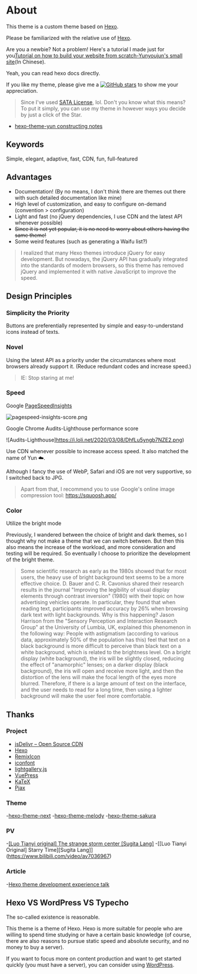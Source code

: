 # About

This theme is a custom theme based on [Hexo](https://hexo.io).

Please be familiarized with the relative use of [Hexo](https://hexo.io/en-us/docs/).

Are you a newbie? Not a problem! Here's a tutorial I made just for you[Tutorial on how to build your website from scratch-Yunyoujun's small site](https://www.yunyoujun.cn/share/how-to-build-your-site/)(In Chinese).

Yeah, you can read hexo docs directly.

If you like my theme, please give me a [![GitHub stars](https://img.shields.io/github/stars/YunYouJun/hexo-theme-yun?style=social)](https://github.com/YunYouJun/hexo-theme-yun) to show me your appreciation.

> Since I've used [SATA License](https://github.com/zTrix/sata-license), lol.
> Don't you know what this means? To put it simply, you can use my theme in however ways you decide by just a click of the Star.

- [hexo-theme-yun constructing notes](https://www.yunyoujun.cn/note/make-hexo-theme-yun/)

## Keywords

Simple, elegant, adaptive, fast, CDN, fun, full-featured

## Advantages

- Documentation! (By no means, I don't think there are themes out there with such detailed documentation like mine)
- High level of customization, and easy to configure on-demand (convention > configuration)
- Light and fast (no jQuery dependencies, I use CDN and the latest API whenever possible)
- ~~Since it is not yet popular, it is no need to worry about others having the same theme!~~
- Some weird features (such as generating a Waifu list?)

> I realized that many Hexo themes introduce jQuery for easy development.
> But nowadays, the jQuery API has gradually integrated into the standards of modern browsers, so this theme has removed jQuery and implemented it with native JavaScript to improve the speed.

## Design Principles

### Simplicity the Priority

Buttons are preferentially represented by simple and easy-to-understand icons instead of texts.

### Novel

Using the latest API as a priority under the circumstances where most browsers already support it. (Reduce redundant codes and increase speed.)

> IE: Stop staring at me!

### Speed

Google [PageSpeed ​​Insights](https://developers.google.com/speed/pagespeed/insights/)

![pagespeed-insights-score.png](https://i.loli.net/2020/03/12/cUIuDPJfo379ZOk.png)

Google Chrome Audits-Lighthouse performance score

![Audits-Lighthouse]https://i.loli.net/2020/03/08/DhfLu5yngb7NZE2.png)

Use CDN whenever possible to increase access speed. It also matched the name of Yun ☁️.

Although I fancy the use of WebP, Safari and iOS are not very supportive, so I switched back to JPG.

> Apart from that, I recommend you to use Google's online image compression tool: <https://squoosh.app/>

### Color

Utilize the bright mode

Previously, I wandered between the choice of bright and dark themes, so I thought why not make a theme that we can switch between. But then this also means the increase of the workload, and more consideration and testing will be required. So eventually I choose to prioritize the development of the bright theme.

> Some scientific research as early as the 1980s showed that for most users, the heavy use of bright background text seems to be a more effective choice.
> D. Bauer and C. R. Cavonius shared their research results in the journal "Improving the legibility of visual display elements through contrast inversion" (1980) with their topic on how advertising vehicles operate. In particular, they found that when reading text, participants improved accuracy by 26% when browsing dark text with light backgrounds.
> Why is this happening? Jason Harrison from the "Sensory Perception and Interaction Research Group" at the University of Lumbia, UK, explained this phenomenon in the following way:
> People with astigmatism (according to various data, approximately 50% of the population has this) feel that text on a black background is more difficult to perceive than black text on a white background, which is related to the brightness level. On a bright display (white background), the iris will be slightly closed, reducing the effect of "anamorphic" lenses; on a darker display (black background), the iris will open and receive more light, and then the distortion of the lens will make the focal length of the eyes more blurred.
> Therefore, if there is a large amount of text on the interface, and the user needs to read for a long time, then using a lighter background will make the user feel more comfortable.

## Thanks

### Project

- [jsDelivr – Open Source CDN](https://www.jsdelivr.com/)
- [Hexo](https://github.com/hexojs/hexo)
- [RemixIcon](https://github.com/Remix-Design/remixicon)
- [iconfont](https://www.iconfont.cn/)
- [lightgallery.js](https://github.com/sachinchoolur/lightgallery.js/)
- [VuePress](https://github.com/vuejs/vuepress)
- [KaTeX](https://github.com/KaTeX/KaTeX)
- [Pjax](https://github.com/MoOx/pjax)

### Theme

-[hexo-theme-next](https://github.com/theme-next/hexo-theme-next)
-[hexo-theme-melody](https://github.com/Molunerfinn/hexo-theme-melody)
-[hexo-theme-sakura](https://github.com/honjun/hexo-theme-sakura)

### PV

-[[Luo Tianyi original] The strange storm center [Sugita Lang]](https://www.bilibili.com/video/av4018008)
-[[Luo Tianyi Original] Starry Time][Sugita Lang]](https://www.bilibili.com/video/av7036967)

### Article

-[Hexo theme development experience talk](https://molunerfinn.com/make-a-hexo-theme/)

## Hexo VS WordPress VS Typecho

The so-called existence is reasonable.

This theme is a theme of Hexo. Hexo is more suitable for people who are willing to spend time studying or have a certain basic knowledge (of course, there are also reasons to pursue static speed and absolute security, and no money to buy a server).

If you want to focus more on content production and want to get started quickly (you must have a server), you can consider using [WordPress](https://wordpress.org/).

